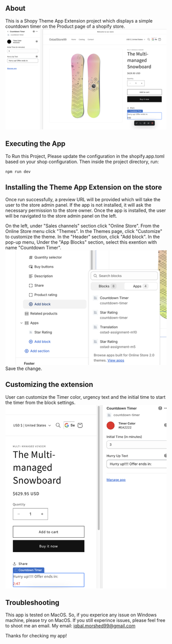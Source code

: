 ## About
This is a Shopy Theme App Extension project which displays a simple countdown timer on the Product page of a shopify store.
![alt text](image.png)
## Executing the App
To Run this Project, Please update the configuration in the shopify.app.toml based on your shop configuration.
Then inside the project directory, run:
```shell
npm run dev
```
## Installing the Theme App Extension on the store
Once run successfully, a preview URL will be provided which will take the user to the store admin panel.
If the app is not installed, it will ask the necessary permission to the store owner.
Once the app is installed, the user will be navigated to the store admin panel on the left.

On the left, under "Sales channels" section click "Online Store". From the Online Store menu click "Themes".
In the Themes page, click "Customize" to customize the theme.
In the "Header" section, click "Add block". In the pop-up menu, Under the "App Blocks" section, select this exention with name "Countdown Timer".
![alt text](image-1.png)
Save the change.

## Customizing the extension
User can customize the Timer color, urgency text and the initial time to start the timer from the block settings.
![alt text](image-2.png)

## Troubleshooting
This app is tested on MacOS. So, if you experice any issue on Windows machine, please try on MacOS. 
If you still experince issues, please feel free to shoot me an email.
My email: iqbal.morshed99@gmail.com

Thanks for checking my app!
